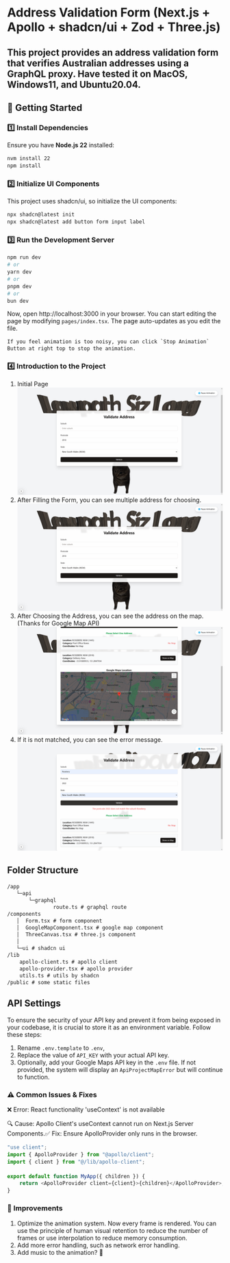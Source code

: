 # Address Validation Form (Next.js + Apollo + shadcn/ui + Zod + Three.js)

This project provides an address validation form that verifies Australian addresses using a GraphQL proxy.
Have tested it on MacOS, Windows11, and Ubuntu20.04.
---

## 🚀 Getting Started

### 1️⃣ Install Dependencies
Ensure you have **Node.js 22** installed:
```bash
nvm install 22
npm install
```
### 2️⃣ Initialize UI Components

This project uses shadcn/ui, so initialize the UI components:
```bash
npx shadcn@latest init
npx shadcn@latest add button form input label
```
### 3️⃣ Run the Development Server
```bash
npm run dev
# or
yarn dev
# or
pnpm dev
# or
bun dev
```

Now, open http://localhost:3000 in your browser. You can start editing the page by modifying `pages/index.tsx`. The page auto-updates as you edit the file.
    
    If you feel animation is too noisy, you can click `Stop Animation` Button at right top to stop the animation.

### 4️⃣ Introduction to the Project

1. Initial Page
![index0.png](public/index0.png)
2. After Filling the Form, you can see multiple address for choosing.
![index1.png](public/index1.png)
3. After Choosing the Address, you can see the address on the map.(Thanks for Google Map API)
![index2.png](public/index2.png)
4. If it is not matched, you can see the error message.
![indexError.png](public/indexError.png)



## Folder Structure
```text
/app
   └─api
       └─graphql
               route.ts # graphql route
/components
   │  Form.tsx # form component
   │  GoogleMapComponent.tsx # google map component
   │  ThreeCanvas.tsx # three.js component
   │
   └─ui # shadcn ui
/lib
    apollo-client.ts # apollo client
    apollo-provider.tsx # apollo provider
    utils.ts # utils by shadcn
/public # some static files
```


## API Settings
To ensure the security of your API key and prevent it from being exposed in your codebase, it is crucial to store it as an environment variable. Follow these steps:
1. Rename `.env.template` to `.env`, 
2. Replace the value of `API_KEY` with your actual API key. 
3. Optionally, add your Google Maps API key in the `.env` file. If not provided, the system will display an `ApiProjectMapError` but will continue to function.


### ⚠️ Common Issues & Fixes

❌ Error: React functionality 'useContext' is not available

🔍 Cause: Apollo Client's useContext cannot run on Next.js Server Components.✅ Fix: Ensure ApolloProvider only runs in the browser.
```typescript jsx
"use client";
import { ApolloProvider } from "@apollo/client";
import { client } from "@/lib/apollo-client";

export default function MyApp({ children }) {
    return <ApolloProvider client={client}>{children}</ApolloProvider>;
}
```

### 📌 Improvements
1. Optimize the animation system. Now every frame is rendered. You can use the principle of human visual retention to reduce the number of frames or use interpolation to reduce memory consumption.
2. Add more error handling, such as network error handling.
3. Add music to the animation? 🎵